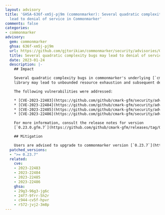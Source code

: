 ```yaml
---
layout: advisory
title: 'GHSA-636f-xm5j-pj9m (commonmarker): Several quadratic complexity bugs may
  lead to denial of service in Commonmarker'
comments: false
categories:
- commonmarker
advisory:
  gem: commonmarker
  ghsa: 636f-xm5j-pj9m
  url: https://github.com/gjtorikian/commonmarker/security/advisories/GHSA-636f-xm5j-pj9m
  title: Several quadratic complexity bugs may lead to denial of service in Commonmarker
  date: 2023-01-24
  description: |-
    ## Impact

    Several quadratic complexity bugs in commonmarker's underlying [`cmark-gfm`](https://github.com/github/cmark-gfm)
    library may lead to unbounded resource exhaustion and subsequent denial of service.

    The following vulnerabilities were addressed:

    * [CVE-2023-22483](https://github.com/github/cmark-gfm/security/advisories/GHSA-29g3-96g3-jg6c)
    * [CVE-2023-22484](https://github.com/github/cmark-gfm/security/advisories/GHSA-24f7-9frr-5h2r)
    * [CVE-2023-22485](https://github.com/github/cmark-gfm/security/advisories/GHSA-c944-cv5f-hpvr)
    * [CVE-2023-22486](https://github.com/github/cmark-gfm/security/advisories/GHSA-r572-jvj2-3m8p)

    For more information, consult the release notes for version
    [`0.23.0.gfm.7`](https://github.com/github/cmark-gfm/releases/tag/0.29.0.gfm.7).

    ## Mitigation

    Users are advised to upgrade to commonmarker version [`0.23.7`](https://rubygems.org/gems/commonmarker/versions/0.23.7).
  patched_versions:
  - ">= 0.23.7"
  related:
    cve:
    - 2023-22483
    - 2023-22484
    - 2023-22485
    - 2023-22486
    ghsa:
    - 29g3-96g3-jg6c
    - 24f7-9frr-5h2r
    - c944-cv5f-hpvr
    - r572-jvj2-3m8p
---
```

